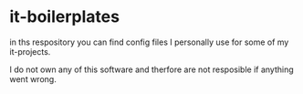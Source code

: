 # it-boilerplates

in ths respository you can find config files I personally use for some of my it-projects.

I do not own any of this software and therfore are not resposible if anything went wrong.